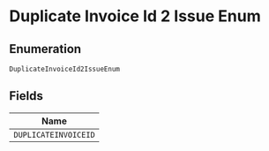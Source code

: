 
# Duplicate Invoice Id 2 Issue Enum

## Enumeration

`DuplicateInvoiceId2IssueEnum`

## Fields

| Name |
|  --- |
| `DUPLICATEINVOICEID` |

